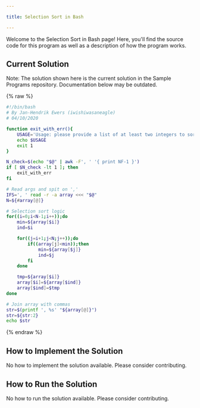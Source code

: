 ```yaml
---

title: Selection Sort in Bash

---
```


Welcome to the Selection Sort in Bash page! Here, you'll find the source code for this program as well as a description of how the program works.

## Current Solution

Note: The solution shown here is the current solution in the Sample Programs repository. Documentation below may be outdated.

{% raw %}

```Bash
#!/bin/bash
# By Jan-Hendrik Ewers (iwishiwasaneagle)
# 04/10/2020

function exit_with_err(){
    USAGE='Usage: please provide a list of at least two integers to sort in the format "1, 2, 3, 4, 5"'
    echo $USAGE
    exit 1
}

N_check=$(echo "$@" | awk -F', ' '{ print NF-1 }')
if [ $N_check -lt 1 ]; then
    exit_with_err
fi

# Read args and spit on ','
IFS=', ' read -r -a array <<< "$@"
N=${#array[@]}

# Selection sort logic
for((i=0;i<N-1;i++));do
    min=${array[$i]}
    ind=$i

    for((j=i+1;j<N;j++));do
        if((array[j]<min));then
            min=${array[$j]}
            ind=$j
        fi
    done

    tmp=${array[$i]}
    array[$i]=${array[$ind]}
    array[$ind]=$tmp
done

# Join array with commas
str=$(printf ', %s' "${array[@]}")
str=${str:2}
echo $str

```

{% endraw %}

## How to Implement the Solution

No how to implement the solution available. Please consider contributing.

## How to Run the Solution

No how to run the solution available. Please consider contributing.